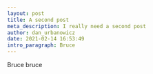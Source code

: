 ```yaml
---
layout: post
title: A second post
meta_description: I really need a second post
author: dan_urbanowicz
date: 2021-02-14 16:53:49
intro_paragraph: Bruce
---
```

Bruce bruce